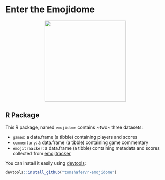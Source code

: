 # Enter the Emojidome

<div style="text-align:center"><a href="https://xkcd.com/2131/" title="XKCD 2131: Emojidome"><img src="https://imgs.xkcd.com/comics/emojidome.png" width=256 /></a></div>


## R Package

This R package, named `emojidome` contains ~two~ three datasets:

  - `games`: a data.frame (a tibble) containing players and scores
  - `commentary`: a data.frame (a tibble) containing game commentary
  - `emojitraacker`: a data.frame (a tibble) containing metadata and scores
    collected from [emojitracker][]

You can install it easily using [devtools][]:

```r
devtools::install_github("tomshafer/r-emojidome")
```

[emojitracker]: http://emojitracker.com
[devtools]: https://github.com/r-lib/devtools
